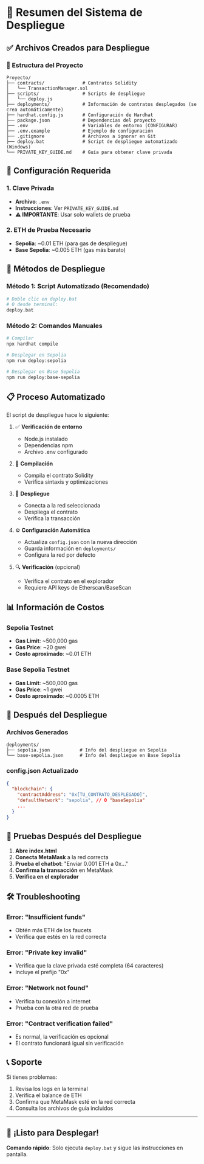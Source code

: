 # 🚀 Resumen del Sistema de Despliegue

## ✅ Archivos Creados para Despliegue

### 📁 Estructura del Proyecto
```
Proyecto/
├── contracts/              # Contratos Solidity
│   └── TransactionManager.sol
├── scripts/                # Scripts de despliegue
│   └── deploy.js
├── deployments/            # Información de contratos desplegados (se crea automáticamente)
├── hardhat.config.js       # Configuración de Hardhat
├── package.json            # Dependencias del proyecto
├── .env                    # Variables de entorno (CONFIGURAR)
├── .env.example            # Ejemplo de configuración
├── .gitignore              # Archivos a ignorar en Git
├── deploy.bat              # Script de despliegue automatizado (Windows)
└── PRIVATE_KEY_GUIDE.md    # Guía para obtener clave privada
```

## 🔧 Configuración Requerida

### 1. Clave Privada
- **Archivo**: `.env`
- **Instrucciones**: Ver `PRIVATE_KEY_GUIDE.md`
- **⚠️ IMPORTANTE**: Usar solo wallets de prueba

### 2. ETH de Prueba Necesario
- **Sepolia**: ~0.01 ETH (para gas de despliegue)
- **Base Sepolia**: ~0.005 ETH (gas más barato)

## 🚀 Métodos de Despliegue

### Método 1: Script Automatizado (Recomendado)
```bash
# Doble clic en deploy.bat
# O desde terminal:
deploy.bat
```

### Método 2: Comandos Manuales
```bash
# Compilar
npx hardhat compile

# Desplegar en Sepolia
npm run deploy:sepolia

# Desplegar en Base Sepolia
npm run deploy:base-sepolia
```

## 📋 Proceso Automatizado

El script de despliegue hace lo siguiente:

1. ✅ **Verificación de entorno**
   - Node.js instalado
   - Dependencias npm
   - Archivo .env configurado

2. 🔨 **Compilación**
   - Compila el contrato Solidity
   - Verifica sintaxis y optimizaciones

3. 🚀 **Despliegue**
   - Conecta a la red seleccionada
   - Despliega el contrato
   - Verifica la transacción

4. ⚙️ **Configuración Automática**
   - Actualiza `config.json` con la nueva dirección
   - Guarda información en `deployments/`
   - Configura la red por defecto

5. 🔍 **Verificación** (opcional)
   - Verifica el contrato en el explorador
   - Requiere API keys de Etherscan/BaseScan

## 📊 Información de Costos

### Sepolia Testnet
- **Gas Limit**: ~500,000 gas
- **Gas Price**: ~20 gwei
- **Costo aproximado**: ~0.01 ETH

### Base Sepolia Testnet
- **Gas Limit**: ~500,000 gas
- **Gas Price**: ~1 gwei
- **Costo aproximado**: ~0.0005 ETH

## 🎯 Después del Despliegue

### Archivos Generados
```
deployments/
├── sepolia.json           # Info del despliegue en Sepolia
└── base-sepolia.json      # Info del despliegue en Base Sepolia
```

### config.json Actualizado
```json
{
  "blockchain": {
    "contractAddress": "0x[TU_CONTRATO_DESPLEGADO]",
    "defaultNetwork": "sepolia", // O "baseSepolia"
    ...
  }
}
```

## 🧪 Pruebas Después del Despliegue

1. **Abre index.html**
2. **Conecta MetaMask** a la red correcta
3. **Prueba el chatbot**: "Enviar 0.001 ETH a 0x..."
4. **Confirma la transacción** en MetaMask
5. **Verifica en el explorador**

## 🛠️ Troubleshooting

### Error: "Insufficient funds"
- Obtén más ETH de los faucets
- Verifica que estés en la red correcta

### Error: "Private key invalid"
- Verifica que la clave privada esté completa (64 caracteres)
- Incluye el prefijo "0x"

### Error: "Network not found"
- Verifica tu conexión a internet
- Prueba con la otra red de prueba

### Error: "Contract verification failed"
- Es normal, la verificación es opcional
- El contrato funcionará igual sin verificación

## 📞 Soporte

Si tienes problemas:
1. Revisa los logs en la terminal
2. Verifica el balance de ETH
3. Confirma que MetaMask esté en la red correcta
4. Consulta los archivos de guía incluidos

---

## 🚀 ¡Listo para Desplegar!

**Comando rápido**: Solo ejecuta `deploy.bat` y sigue las instrucciones en pantalla.
